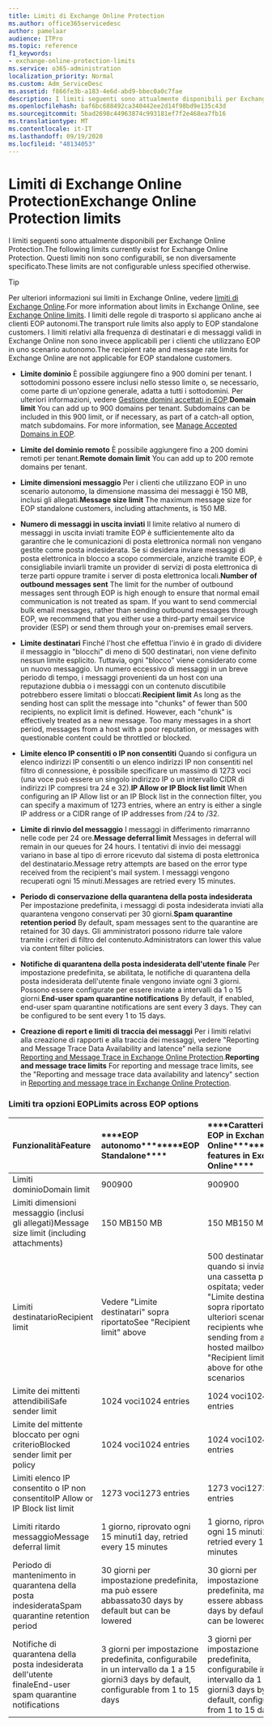 ```yaml
---
title: Limiti di Exchange Online Protection
ms.author: office365servicedesc
author: pamelaar
audience: ITPro
ms.topic: reference
f1_keywords:
- exchange-online-protection-limits
ms.service: o365-administration
localization_priority: Normal
ms.custom: Adm_ServiceDesc
ms.assetid: f866fe3b-a183-4e6d-abd9-bbec0a0c7fae
description: I limiti seguenti sono attualmente disponibili per Exchange Online Protection. Questi limiti non sono configurabili, se non diversamente specificato.
ms.openlocfilehash: baf6bc688492ca340442ee2d14f98bd9e135c43d
ms.sourcegitcommit: 5bad2698c44963874c993181ef7f2e468ea7fb16
ms.translationtype: MT
ms.contentlocale: it-IT
ms.lasthandoff: 09/19/2020
ms.locfileid: "48134053"
---
```

# <a name="exchange-online-protection-limits"></a><span data-ttu-id="d9c39-104">Limiti di Exchange Online Protection</span><span class="sxs-lookup"><span data-stu-id="d9c39-104">Exchange Online Protection limits</span></span>

<span data-ttu-id="d9c39-105">I limiti seguenti sono attualmente disponibili per Exchange Online Protection.</span><span class="sxs-lookup"><span data-stu-id="d9c39-105">The following limits currently exist for Exchange Online Protection.</span></span> <span data-ttu-id="d9c39-106">Questi limiti non sono configurabili, se non diversamente specificato.</span><span class="sxs-lookup"><span data-stu-id="d9c39-106">These limits are not configurable unless specified otherwise.</span></span> 
  
> [!TIP]
> <span data-ttu-id="d9c39-107">Per ulteriori informazioni sui limiti in Exchange Online, vedere [limiti di Exchange Online](../exchange-online-service-description/exchange-online-limits.md).</span><span class="sxs-lookup"><span data-stu-id="d9c39-107">For more information about limits in Exchange Online, see [Exchange Online limits](../exchange-online-service-description/exchange-online-limits.md).</span></span> <span data-ttu-id="d9c39-108">I limiti delle regole di trasporto si applicano anche ai clienti EOP autonomi.</span><span class="sxs-lookup"><span data-stu-id="d9c39-108">The transport rule limits also apply to EOP standalone customers.</span></span> <span data-ttu-id="d9c39-109">I limiti relativi alla frequenza di destinatari e di messaggi validi in Exchange Online non sono invece applicabili per i clienti che utilizzano EOP in uno scenario autonomo.</span><span class="sxs-lookup"><span data-stu-id="d9c39-109">The recipient rate and message rate limits for Exchange Online are not applicable for EOP standalone customers.</span></span> 
  
- <span data-ttu-id="d9c39-p104">**Limite dominio** È possibile aggiungere fino a 900 domini per tenant. I sottodomini possono essere inclusi nello stesso limite o, se necessario, come parte di un'opzione generale, adatta a tutti i sottodomini. Per ulteriori informazioni, vedere [Gestione domini accettati in EOP](https://go.microsoft.com/fwlink/p/?LinkId=282239).</span><span class="sxs-lookup"><span data-stu-id="d9c39-p104">**Domain limit** You can add up to 900 domains per tenant. Subdomains can be included in this 900 limit, or if necessary, as part of a catch-all option, match subdomains. For more information, see [Manage Accepted Domains in EOP](https://go.microsoft.com/fwlink/p/?LinkId=282239).</span></span>

- <span data-ttu-id="d9c39-113">**Limite del dominio remoto** È possibile aggiungere fino a 200 domini remoti per tenant.</span><span class="sxs-lookup"><span data-stu-id="d9c39-113">**Remote domain limit** You can add up to 200 remote domains per tenant.</span></span>
    
- <span data-ttu-id="d9c39-114">**Limite dimensioni messaggio** Per i clienti che utilizzano EOP in uno scenario autonomo, la dimensione massima dei messaggi è 150 MB, inclusi gli allegati.</span><span class="sxs-lookup"><span data-stu-id="d9c39-114">**Message size limit** The maximum message size for EOP standalone customers, including attachments, is 150 MB.</span></span> 
    
- <span data-ttu-id="d9c39-p105">**Numero di messaggi in uscita inviati** Il limite relativo al numero di messaggi in uscita inviati tramite EOP è sufficientemente alto da garantire che le comunicazioni di posta elettronica normali non vengano gestite come posta indesiderata. Se si desidera inviare messaggi di posta elettronica in blocco a scopo commerciale, anzichè tramite EOP, è consigliabile inviarli tramite un provider di servizi di posta elettronica di terze parti oppure tramite i server di posta elettronica locali.</span><span class="sxs-lookup"><span data-stu-id="d9c39-p105">**Number of outbound messages sent** The limit for the number of outbound messages sent through EOP is high enough to ensure that normal email communication is not treated as spam. If you want to send commercial bulk email messages, rather than sending outbound messages through EOP, we recommend that you either use a third-party email service provider (ESP) or send them through your on-premises email servers.</span></span> 
    
- <span data-ttu-id="d9c39-p106">**Limite destinatari** Finché l'host che effettua l'invio è in grado di dividere il messaggio in "blocchi" di meno di 500 destinatari, non viene definito nessun limite esplicito. Tuttavia, ogni "blocco" viene considerato come un nuovo messaggio. Un numero eccessivo di messaggi in un breve periodo di tempo, i messaggi provenienti da un host con una reputazione dubbia o i messaggi con un contenuto discutibile potrebbero essere limitati o bloccati.</span><span class="sxs-lookup"><span data-stu-id="d9c39-p106">**Recipient limit** As long as the sending host can split the message into "chunks" of fewer than 500 recipients, no explicit limit is defined. However, each "chunk" is effectively treated as a new message. Too many messages in a short period, messages from a host with a poor reputation, or messages with questionable content could be throttled or blocked.</span></span> 
    
- <span data-ttu-id="d9c39-120">**Limite elenco IP consentiti o IP non consentiti** Quando si configura un elenco indirizzi IP consentiti o un elenco indirizzi IP non consentiti nel filtro di connessione, è possibile specificare un massimo di 1273 voci (una voce può essere un singolo indirizzo IP o un intervallo CIDR di indirizzi IP compresi tra 24 e 32).</span><span class="sxs-lookup"><span data-stu-id="d9c39-120">**IP Allow or IP Block list limit** When configuring an IP Allow list or an IP Block list in the connection filter, you can specify a maximum of 1273 entries, where an entry is either a single IP address or a CIDR range of IP addresses from /24 to /32.</span></span> 
    
- <span data-ttu-id="d9c39-121">**Limite di rinvio del messaggio** I messaggi in differimento rimarranno nelle code per 24 ore.</span><span class="sxs-lookup"><span data-stu-id="d9c39-121">**Message deferral limit** Messages in deferral will remain in our queues for 24 hours.</span></span> <span data-ttu-id="d9c39-122">I tentativi di invio dei messaggi variano in base al tipo di errore ricevuto dal sistema di posta elettronica del destinatario.</span><span class="sxs-lookup"><span data-stu-id="d9c39-122">Message retry attempts are based on the error type received from the recipient's mail system.</span></span> <span data-ttu-id="d9c39-123">I messaggi vengono recuperati ogni 15 minuti.</span><span class="sxs-lookup"><span data-stu-id="d9c39-123">Messages are retried every 15 minutes.</span></span> 
    
- <span data-ttu-id="d9c39-124">**Periodo di conservazione della quarantena della posta indesiderata** Per impostazione predefinita, i messaggi di posta indesiderata inviati alla quarantena vengono conservati per 30 giorni.</span><span class="sxs-lookup"><span data-stu-id="d9c39-124">**Spam quarantine retention period** By default, spam messages sent to the quarantine are retained for 30 days.</span></span> <span data-ttu-id="d9c39-125">Gli amministratori possono ridurre tale valore tramite i criteri di filtro del contenuto.</span><span class="sxs-lookup"><span data-stu-id="d9c39-125">Administrators can lower this value via content filter policies.</span></span> 
    
- <span data-ttu-id="d9c39-p109">**Notifiche di quarantena della posta indesiderata dell'utente finale** Per impostazione predefinita, se abilitata, le notifiche di quarantena della posta indesiderata dell'utente finale vengono inviate ogni 3 giorni. Possono essere configurate per essere inviate a intervalli da 1 o 15 giorni.</span><span class="sxs-lookup"><span data-stu-id="d9c39-p109">**End-user spam quarantine notifications** By default, if enabled, end-user spam quarantine notifications are sent every 3 days. They can be configured to be sent every 1 to 15 days.</span></span> 
    
- <span data-ttu-id="d9c39-128">**Creazione di report e limiti di traccia dei messaggi** Per i limiti relativi alla creazione di rapporti e alla traccia dei messaggi, vedere "Reporting and Message Trace Data Availability and latence" nella sezione [Reporting and Message Trace in Exchange Online Protection](https://go.microsoft.com/fwlink/?LinkId=394248).</span><span class="sxs-lookup"><span data-stu-id="d9c39-128">**Reporting and message trace limits** For reporting and message trace limits, see the "Reporting and message trace data availability and latency" section in [Reporting and message trace in Exchange Online Protection](https://go.microsoft.com/fwlink/?LinkId=394248).</span></span>
    
### <a name="limits-across-eop-options"></a><span data-ttu-id="d9c39-129">Limiti tra opzioni EOP</span><span class="sxs-lookup"><span data-stu-id="d9c39-129">Limits across EOP options</span></span>

|<span data-ttu-id="d9c39-130">**Funzionalità**</span><span class="sxs-lookup"><span data-stu-id="d9c39-130">**Feature**</span></span>|<span data-ttu-id="d9c39-131">\*\*\*\*EOP autonomo\*\*\*\*</span><span class="sxs-lookup"><span data-stu-id="d9c39-131">\*\*\*\*EOP Standalone\*\*\*\*</span></span>|<span data-ttu-id="d9c39-132">\*\*\*\*Caratteristiche EOP in Exchange Online\*\*\*\*</span><span class="sxs-lookup"><span data-stu-id="d9c39-132">\*\*\*\*EOP features in Exchange Online\*\*\*\*</span></span>|<span data-ttu-id="d9c39-133">\*\*\*\*Exchange Enterprise CAL con servizi\*\*\*\*</span><span class="sxs-lookup"><span data-stu-id="d9c39-133">\*\*\*\*Exchange Enterprise CAL with Services\*\*\*\*</span></span>|
|:-----|:-----|:-----|:-----|
|<span data-ttu-id="d9c39-134">Limiti dominio</span><span class="sxs-lookup"><span data-stu-id="d9c39-134">Domain limit</span></span>  <br/> |<span data-ttu-id="d9c39-135">900</span><span class="sxs-lookup"><span data-stu-id="d9c39-135">900</span></span>  <br/> |<span data-ttu-id="d9c39-136">900</span><span class="sxs-lookup"><span data-stu-id="d9c39-136">900</span></span>  <br/> |<span data-ttu-id="d9c39-137">900</span><span class="sxs-lookup"><span data-stu-id="d9c39-137">900</span></span>  <br/> |
|<span data-ttu-id="d9c39-138">Limiti dimensioni messaggio (inclusi gli allegati)</span><span class="sxs-lookup"><span data-stu-id="d9c39-138">Message size limit (including attachments)</span></span>  <br/> |<span data-ttu-id="d9c39-139">150 MB</span><span class="sxs-lookup"><span data-stu-id="d9c39-139">150 MB</span></span>  <br/> |<span data-ttu-id="d9c39-140">150 MB</span><span class="sxs-lookup"><span data-stu-id="d9c39-140">150 MB</span></span>  <br/> |<span data-ttu-id="d9c39-141">150 MB</span><span class="sxs-lookup"><span data-stu-id="d9c39-141">150 MB</span></span>  <br/> |
|<span data-ttu-id="d9c39-142">Limiti destinatario</span><span class="sxs-lookup"><span data-stu-id="d9c39-142">Recipient limit</span></span>  <br/> |<span data-ttu-id="d9c39-143">Vedere "Limite destinatari" sopra riportato</span><span class="sxs-lookup"><span data-stu-id="d9c39-143">See "Recipient limit" above</span></span>  <br/> |<span data-ttu-id="d9c39-144">500 destinatari quando si invia da una cassetta postale ospitata; vedere "Limite destinatari" sopra riportato per ulteriori scenari</span><span class="sxs-lookup"><span data-stu-id="d9c39-144">500 recipients when sending from a hosted mailbox; see "Recipient limit" above for other scenarios</span></span>  <br/> |<span data-ttu-id="d9c39-145">Vedere "Limite destinatari" sopra riportato</span><span class="sxs-lookup"><span data-stu-id="d9c39-145">See "Recipient limit" above</span></span>  <br/> |
|<span data-ttu-id="d9c39-146">Limite dei mittenti attendibili</span><span class="sxs-lookup"><span data-stu-id="d9c39-146">Safe sender limit</span></span>  <br/> |<span data-ttu-id="d9c39-147">1024 voci</span><span class="sxs-lookup"><span data-stu-id="d9c39-147">1024 entries</span></span>  <br/> |<span data-ttu-id="d9c39-148">1024 voci</span><span class="sxs-lookup"><span data-stu-id="d9c39-148">1024 entries</span></span>  <br/> ||
|<span data-ttu-id="d9c39-149">Limite del mittente bloccato per ogni criterio</span><span class="sxs-lookup"><span data-stu-id="d9c39-149">Blocked sender limit per policy</span></span>  <br/> |<span data-ttu-id="d9c39-150">1024 voci</span><span class="sxs-lookup"><span data-stu-id="d9c39-150">1024 entries</span></span>  <br/> |<span data-ttu-id="d9c39-151">1024 voci</span><span class="sxs-lookup"><span data-stu-id="d9c39-151">1024 entries</span></span>  <br/> ||
|<span data-ttu-id="d9c39-152">Limiti elenco IP consentito o IP non consentito</span><span class="sxs-lookup"><span data-stu-id="d9c39-152">IP Allow or IP Block list limit</span></span>  <br/> |<span data-ttu-id="d9c39-153">1273 voci</span><span class="sxs-lookup"><span data-stu-id="d9c39-153">1273 entries</span></span>  <br/> |<span data-ttu-id="d9c39-154">1273 voci</span><span class="sxs-lookup"><span data-stu-id="d9c39-154">1273 entries</span></span>  <br/> |<span data-ttu-id="d9c39-155">1273 voci</span><span class="sxs-lookup"><span data-stu-id="d9c39-155">1273 entries</span></span>  <br/> |
|<span data-ttu-id="d9c39-156">Limiti ritardo messaggio</span><span class="sxs-lookup"><span data-stu-id="d9c39-156">Message deferral limit</span></span>  <br/> |<span data-ttu-id="d9c39-157">1 giorno, riprovato ogni 15 minuti</span><span class="sxs-lookup"><span data-stu-id="d9c39-157">1 day, retried every 15 minutes</span></span>  <br/> |<span data-ttu-id="d9c39-158">1 giorno, riprovato ogni 15 minuti</span><span class="sxs-lookup"><span data-stu-id="d9c39-158">1 day, retried every 15 minutes</span></span>  <br/> |<span data-ttu-id="d9c39-159">1 giorno, riprovato ogni 15 minuti</span><span class="sxs-lookup"><span data-stu-id="d9c39-159">1 day, retried every 15 minutes</span></span>  <br/> |
|<span data-ttu-id="d9c39-160">Periodo di mantenimento in quarantena della posta indesiderata</span><span class="sxs-lookup"><span data-stu-id="d9c39-160">Spam quarantine retention period</span></span>  <br/> |<span data-ttu-id="d9c39-161">30 giorni per impostazione predefinita, ma può essere abbassato</span><span class="sxs-lookup"><span data-stu-id="d9c39-161">30 days by default but can be lowered</span></span>  <br/> |<span data-ttu-id="d9c39-162">30 giorni per impostazione predefinita, ma può essere abbassato</span><span class="sxs-lookup"><span data-stu-id="d9c39-162">30 days by default but can be lowered</span></span>  <br/> |<span data-ttu-id="d9c39-163">30 giorni per impostazione predefinita, ma può essere abbassato</span><span class="sxs-lookup"><span data-stu-id="d9c39-163">30 days by default but can be lowered</span></span>  <br/> |
|<span data-ttu-id="d9c39-164">Notifiche di quarantena della posta indesiderata dell'utente finale</span><span class="sxs-lookup"><span data-stu-id="d9c39-164">End-user spam quarantine notifications</span></span>  <br/> |<span data-ttu-id="d9c39-165">3 giorni per impostazione predefinita, configurabile in un intervallo da 1 a 15 giorni</span><span class="sxs-lookup"><span data-stu-id="d9c39-165">3 days by default, configurable from 1 to 15 days</span></span>  <br/> |<span data-ttu-id="d9c39-166">3 giorni per impostazione predefinita, configurabile in un intervallo da 1 a 15 giorni</span><span class="sxs-lookup"><span data-stu-id="d9c39-166">3 days by default, configurable from 1 to 15 days</span></span>  <br/> |<span data-ttu-id="d9c39-167">3 giorni per impostazione predefinita, configurabile in un intervallo da 1 a 15 giorni</span><span class="sxs-lookup"><span data-stu-id="d9c39-167">3 days by default, configurable from 1 to 15 days</span></span>  <br/> |
   

